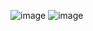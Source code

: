 ![image](https://github.com/rubychoi47/2023.next/assets/135409143/0ebd0dd5-6bad-48c5-b756-6df7aa8b736b)
![image](https://github.com/rubychoi47/2023.next/assets/135409143/d41eef22-793b-4801-bc0a-d29e549a684c)

